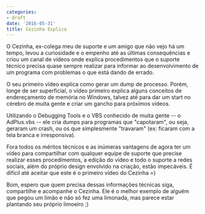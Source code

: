 ```yaml
---
categories:
- draft
date: '2016-05-31'
title: Cezinha Explica
---
```


O Cezinha, ex-colega meu de suporte e um amigo que não vejo há um tempo, levou a curiosidade e o empenho até as últimas consequências e criou um canal de vídeos onde explica procedimentos que o suporte técnico precisa quase sempre realizar para informar ao desenvolvimento de um programa com problemas o que está dando de errado.

O seu primeiro vídeo explica como gerar um dump de processo. Porém, longe de ser superficial, o vídeo primeiro explica alguns conceitos de endereçamento de memória no Windows, talvez até para dar um start no cérebro de muita gente e criar um gancho para próximos vídeos.

Utilizando o Debugging Tools e o VBS conhecido de muita gente -- o AdPlus.vbs -- ele cria dumps para programas que "capotaram", ou seja, geraram um crash, ou os que simplesmente "travaram" (ex: ficaram com a tela branca e irresponsiva).

Fora todos os méritos técnicos e as inúmeras vantagens de agora ter um vídeo para compartilhar com qualquer equipe de suporte que precise realizar esses procedimentos, a edição do vídeo e todo o suporte a redes sociais, além do próprio design envolvido na criação, estão impecáveis. É difícil até aceitar que este é o primeiro vídeo do Cezinha =)

Bom, espero que quem precisa dessas informações técnicas siga, compartilhe e acompanhe o Cezinha. Ele é o melhor exemplo de alguém que pegou um limão e não só fez uma limonada, mas parece estar plantando seu próprio limoeiro ;)